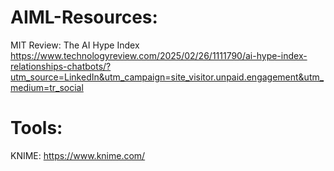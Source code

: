 # AIML-Resources:
MIT Review: The AI Hype Index  
https://www.technologyreview.com/2025/02/26/1111790/ai-hype-index-relationships-chatbots/?utm_source=LinkedIn&utm_campaign=site_visitor.unpaid.engagement&utm_medium=tr_social


# Tools:
KNIME: https://www.knime.com/
